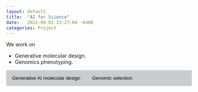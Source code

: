 ```yaml
---
layout: default
title:  "AI for Science"
date:   2021-09-01 13:27:04 -0400
categories: Project
---
```


We work on <br>

- Generative molecular design.
- Genomics phenotyping.


<style>
	.dropdown-menu>.active {
           background-color: #333436;
        }
	.img-fluid{border:1px solid #ccc;margin:5px 5px 5px 0px}
	.step_head{font-size:1.25em;color:#333436;font-weight:bold;    border-bottom: 1.3px solid #333436;margin-top:10px;}
	.sub_head{font-size:0.85em;color:##333436;font-weight:bold;margin-bottom:2px;}
	.doc-content p{font-size:0.9em;margin-bottom:2px;}
	h2{font-size:1.25em;}
	.target-title{color:#C03D96;font-weight:bold;text-decoration:underline}
    	/* Style the tab */
	.tab {
	  overflow: hidden;
	  background-color: #cacdcf;
	}

	/* Style the buttons that are used to open the tab content */
	.tab button {
	  background-color: inherit;
	  float: left;
	  border: none;
	  outline: none;
	  cursor: pointer;
	  padding: 14px 16px;
	  transition: 0.3s;
	}

	/* Change background color of buttons on hover */
	.tab button:hover {
	  background-color: #333436;
	}

	/* Create an active/current tablink class */
	.tab button.active {
	  background-color: #333436;
          color: #FFFFFF;
	}

	/* Style the tab content */
	.tabcontent {
	  display: none;
	  padding: 6px 12px;
	  border-top: none;
	}
 </style>



<div class="tab-pane" id="overview_mac">

<div class="tab">
<button class="tablinks" onclick="show(event, 'chemistry')">
        Generative AI molecular design
</button>
<button class="tablinks" onclick="show(event, 'biology')">
        Genomic selection
</button>

</div>



<div class="tabcontent" id="chemistry" style="display:none;">

<center><figure class="fifth">
  <img src="{{ site.url }}{{ site.baseurl }}/images/drugdiscovery.png" style="width: 300px; box-shadow: none">
  <img src="{{ site.url }}{{ site.baseurl }}/images/EGFR.png" style="width: 200px; box-shadow: none">
  <img src="{{ site.url }}{{ site.baseurl }}/images/HTR1A.png" style="width: 200px; box-shadow: none">
  <img src="{{ site.url }}{{ site.baseurl }}/images/S1PR1.png" style="width: 200px; box-shadow: none">
</figure></center>

<br>cMolGPT: A Conditional Generative Pre-Trained Transformer for Target-Specific De Novo Molecular Generation. [pdf](https://www.mdpi.com/1420-3049/28/11/4430) ([Code](https://github.com/VV123/cMolGPT))
<br>cMolGPT is a valuable tool for de novo molecule design and accelerates the molecular optimization cycle time for biotech and pharmaceutical companies. 


<img align="left" src="{{ site.url }}{{ site.baseurl }}/images/biogen.jpeg" width="90px" style="margin-right:50px">

<br>

This project is a collaboration with Biogen Inc.

<br>


</div>



<div class="tabcontent" id="biology" style="display:none;">
<a href=""> <img src="{{ site.url }}{{ site.baseurl }}/images/advremoval.png" style="width: 500px; box-shadow: none"></a>
<br>Adversarial Removal of Population Bias in Genomics Phenotype Prediction. [pdf](https://ieeexplore.ieee.org/abstract/document/10031177)
<br><a href="https://github.com/hzz0024/EasyParallel"> <img src="{{ site.url }}{{ site.baseurl }}/images/easyparallel.png" style="width: 150px; box-shadow: none"></a><br>A cross-platform tool that utilizes a multi-thread parallel algorithm for processing multiple iterations of bioinformatic analyses. 
</div>






<script>
	function show(evt, cityName) {
  var i, tabcontent, tablinks;
  
  //Get all elements with class="tabcontent" and hide them
  tabcontent = document.getElementsByClassName("tabcontent");
  for (i = 0; i < tabcontent.length; i++) {
      tabcontent[i].style.display = "none";
  }
  
  // Get all elements with class="tablinks" and remove the class "active"
  tablinks = document.getElementsByClassName("tablinks");
  for (i = 0; i < tablinks.length; i++) {
      tablinks[i].className = tablinks[i].className.replace(" active", "");
  }
  
  // Show the current tab, and add an "active" class to the button that opened the tab
  document.getElementById(cityName).style.display = "block";
      evt.currentTarget.className += " active";
}
function hideshow(id) {
        var e = document.getElementById(id);
        e.style.display = (e.style.display == 'block') ? 'none' : 'none';
}
function showhide(id) {
       	var e = document.getElementById(id);
       	e.style.display = (e.style.display == 'block') ? 'none' : 'block';
}
</script>
